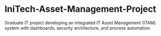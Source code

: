 # IniTech-Asset-Management-Project
Graduate IT project developing an integrated IT Asset Management (ITAM) system with dashboards, security architecture, and process automation.

